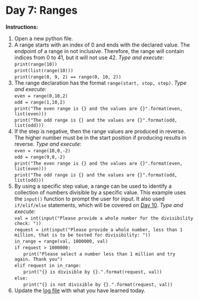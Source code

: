 # Day 7: Ranges
**Instructions:** 
1. Open a new python file.
2. A range starts with an index of 0 and ends with the declared value. The endpoint of a range in not inclusive. Therefore, the range will contain indices from 0 to 41, but it will not use 42. _Type and execute:_  
   `print(range(10))`  
   `print(list(range(10)))`  
   `print(range(0, 9, 2) == range(0, 10, 2))`
3. The range declaration has the format `range(start, stop, step)`. _Type and execute:_  
   `even = range(0,10,2)`  
   `odd = range(1,10,2)`  
   `print("The even range is {} and the values are {}".format(even, list(even)))`  
   `print("The odd range is {} and the values are {}".format(odd, list(odd)))`
4. If the step is negative, then the range values are produced in reverse. The higher number must be in the start position if producing results in reverse. _Type and execute:_  
   `even = range(10,0,-2)`  
   `odd = range(9,0,-2)`  
   `print("The even range is {} and the values are {}".format(even, list(even)))`  
   `print("The odd range is {} and the values are {}".format(odd, list(odd)))`
5. By using a specific step value, a range can be used to identify a collection of numbers divisible by a specific value. This example uses the `input()` function to prompt the user for input. It also used `if/elif/else` statements, which will be covered on [Day 10](../Module1/Day10). _Type and execute:_  
   `val = int(input("Please provide a whole number for the divisibility check: "))`  
   `request = int(input("Please provide a whole number, less than 1 million, that is to be tested for divisibility: "))`  
   `in_range = range(val, 1000000, val)`  
   `if request > 1000000:`  
   &nbsp;&nbsp;&nbsp;&nbsp;&nbsp;&nbsp;`print("Please select a number less than 1 million and try again. Thank you")`  
   `elif request in in_range:`  
   &nbsp;&nbsp;&nbsp;&nbsp;&nbsp;&nbsp;`print("{} is divisible by {}.".format(request, val))`  
   `else:`  
   &nbsp;&nbsp;&nbsp;&nbsp;&nbsp;&nbsp;`print("{} is not divisible by {}.".format(request, val))`
6. Update the [log file](../../log.md) with what you have learned today.

